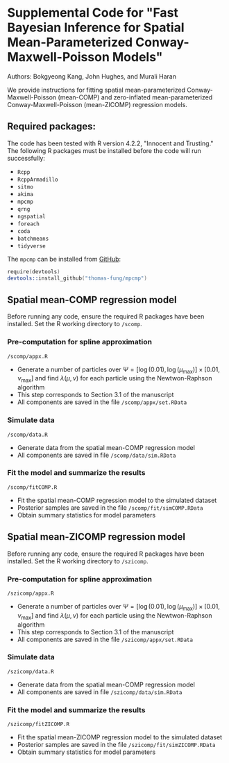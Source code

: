 # Supplemental Code for "Fast Bayesian Inference for Spatial Mean-Parameterized Conway-Maxwell-Poisson Models"
Authors: Bokgyeong Kang, John Hughes, and Murali Haran

We provide instructions for fitting spatial mean-parameterized Conway-Maxwell-Poisson (mean-COMP) and zero-inflated mean-parameterized Conway-Maxwell-Poisson (mean-ZICOMP) regression models. 

## Required packages:
The code has been tested with R version 4.2.2, "Innocent and Trusting."  The following R packages must be installed before the code will run successfully:

- `Rcpp`
- `RcppArmadillo`
- `sitmo`
- `akima`
- `mpcmp`
- `qrng`
- `ngspatial`
- `foreach`
- `coda`
- `batchmeans`
- `tidyverse`

The `mpcmp` can be installed from [GitHub](https://github.com/thomas-fung/mpcmp):
```s
require(devtools)
devtools::install_github("thomas-fung/mpcmp")
```

## Spatial mean-COMP regression model
Before running any code, ensure the required R packages have been installed. Set the R working directory to `/scomp`.

### Pre-computation for spline approximation
`/scomp/appx.R`
- Generate a number of particles over $\Psi = [\log(0.01), \log(\mu_{\max})] \times [0.01, \nu_{\max}]$ and find $\lambda(\mu, \nu)$ for each particle using the Newtwon-Raphson algorithm
- This step corresponds to Section 3.1 of the manuscript
- All components are saved in the file `/scomp/appx/set.RData`

### Simulate data
`/scomp/data.R`
- Generate data from the spatial mean-COMP regression model
- All components are saved in file `/scomp/data/sim.RData`

### Fit the model and summarize the results
`/scomp/fitCOMP.R`
- Fit the spatial mean-COMP regression model to the simulated dataset
- Posterior samples are saved in the file `/scomp/fit/simCOMP.RData`
- Obtain summary statistics for model parameters


## Spatial mean-ZICOMP regression model
Before running any code, ensure the required R packages have been installed. Set the R working directory to `/szicomp`.

### Pre-computation for spline approximation
`/szicomp/appx.R`
- Generate a number of particles over $\Psi = [\log(0.01), \log(\mu_{\max})] \times [0.01, \nu_{\max}]$ and find $\lambda(\mu, \nu)$ for each particle using the Newtwon-Raphson algorithm
- This step corresponds to Section 3.1 of the manuscript
- All components are saved in the file `/szicomp/appx/set.RData`

### Simulate data
`/szicomp/data.R`
- Generate data from the spatial mean-COMP regression model
- All components are saved in file `/szicomp/data/sim.RData`

### Fit the model and summarize the results
`/szicomp/fitZICOMP.R`
- Fit the spatial mean-ZICOMP regression model to the simulated dataset
- Posterior samples are saved in the file `/szicomp/fit/simZICOMP.RData`
- Obtain summary statistics for model parameters

